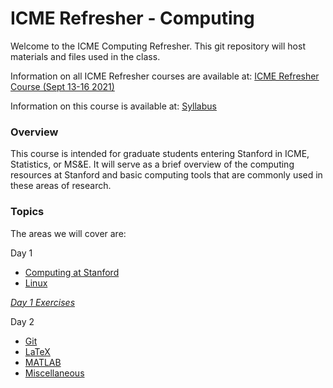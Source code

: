 # ICME Refresher - Computing

Welcome to the ICME Computing Refresher. This git repository will host materials and files used in the class.

Information on all ICME Refresher courses are available at: [ICME Refresher Course (Sept 13-16 2021)](http://web.stanford.edu/~ryhumble/refresher21/schedule.html)

Information on this course is available at: [Syllabus](syllabus.md)

### Overview

This course is intended for graduate students entering Stanford in ICME, Statistics, or MS&E.
It will serve as a brief overview of the computing resources at Stanford and basic computing tools that are commonly used in these areas of research.

### Topics

The areas we will cover are:

Day 1
* [Computing at Stanford](computingAtStanford.md)
* [Linux](linux.md)
  
*[Day 1 Exercises](class1exercise.md)*

Day 2
* [Git](git.md)
* [LaTeX](latex.md)
* [MATLAB](matlab.md)
* [Miscellaneous](miscellaneous.md)
